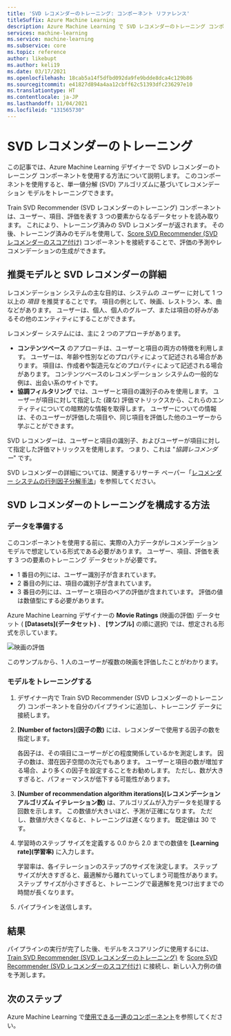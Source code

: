 ```yaml
---
title: 'SVD レコメンダーのトレーニング: コンポーネント リファレンス'
titleSuffix: Azure Machine Learning
description: Azure Machine Learning で SVD レコメンダーのトレーニング コンポーネントと SVD アルゴリズムを使用してベイジアン レコメンダーをトレーニングする方法について説明します。
services: machine-learning
ms.service: machine-learning
ms.subservice: core
ms.topic: reference
author: likebupt
ms.author: keli19
ms.date: 03/17/2021
ms.openlocfilehash: 18cab5a14f5dfbd092da9fe9bdde8dca4c129b86
ms.sourcegitcommit: e41827d894a4aa12cbff62c51393dfc236297e10
ms.translationtype: HT
ms.contentlocale: ja-JP
ms.lasthandoff: 11/04/2021
ms.locfileid: "131565730"
---
```

# <a name="train-svd-recommender"></a>SVD レコメンダーのトレーニング

この記事では、Azure Machine Learning デザイナーで SVD レコメンダーのトレーニング コンポーネントを使用する方法について説明します。 このコンポーネントを使用すると、単一値分解 (SVD) アルゴリズムに基づいてレコメンデーション モデルをトレーニングできます。  

Train SVD Recommender (SVD レコメンダーのトレーニング) コンポーネントは、ユーザー、項目、評価を表す 3 つの要素からなるデータセットを読み取ります。 これにより、トレーニング済みの SVD レコメンダーが返されます。 その後、トレーニング済みのモデルを使用して、[Score SVD Recommender (SVD レコメンダーのスコア付け)](score-svd-recommender.md) コンポーネントを接続することで、評価の予測やレコメンデーションの生成ができます。  


  
## <a name="more-about-recommendation-models-and-the-svd-recommender"></a>推奨モデルと SVD レコメンダーの詳細  

レコメンデーション システムの主な目的は、システムの *ユーザー* に対して 1 つ以上の *項目* を推奨することです。 項目の例として、映画、レストラン、本、曲などがあります。 ユーザーは、個人、個人のグループ、または項目の好みがあるその他のエンティティにすることができます。  

レコメンダー システムには、主に 2 つのアプローチがあります。 

+ **コンテンツベース** のアプローチは、ユーザーと項目の両方の特徴を利用します。 ユーザーは、年齢や性別などのプロパティによって記述される場合があります。 項目は、作成者や製造元などのプロパティによって記述される場合があります。 コンテンツベースのレコメンデーション システムの一般的な例は、出会い系のサイトです。 
+ **協調フィルタリング** では、ユーザーと項目の識別子のみを使用します。 ユーザーが項目に対して指定した (疎な) 評価マトリックスから、これらのエンティティについての暗黙的な情報を取得します。 ユーザーについての情報は、そのユーザーが評価した項目や、同じ項目を評価した他のユーザーから学ぶことができます。  

SVD レコメンダーは、ユーザーと項目の識別子、およびユーザーが項目に対して指定した評価マトリックスを使用します。 つまり、これは "*協調レコメンダー*" です。 

SVD レコメンダーの詳細については、関連するリサーチ ペーパー「[レコメンダー システムの行列因子分解手法](https://datajobs.com/data-science-repo/Recommender-Systems-[Netflix].pdf)」を参照してください。


## <a name="how-to-configure-train-svd-recommender"></a>SVD レコメンダーのトレーニングを構成する方法  

### <a name="prepare-data"></a>データを準備する

このコンポーネントを使用する前に、実際の入力データがレコメンデーション モデルで想定している形式である必要があります。 ユーザー、項目、評価を表す 3 つの要素のトレーニング データセットが必要です。

+ 1 番目の列には、ユーザー識別子が含まれています。
+ 2 番目の列には、項目の識別子が含まれています。
+ 3 番目の列には、ユーザーと項目のペアの評価が含まれています。 評価の値は数値型にする必要があります。  

Azure Machine Learning デザイナーの **Movie Ratings** (映画の評価) データセット ( **[Datasets]\(データセット\)** 、 **[サンプル]** の順に選択) では、想定される形式を示しています。

![映画の評価](media/module/movie-ratings-dataset.png)

このサンプルから、1 人のユーザーが複数の映画を評価したことがわかります。 

### <a name="train-the-model"></a>モデルをトレーニングする

1.  デザイナー内で Train SVD Recommender (SVD レコメンダーのトレーニング) コンポーネントを自分のパイプラインに追加し、トレーニング データに接続します。  
   
2.  **[Number of factors]\(因子の数\)** には、レコメンダーで使用する因子の数を指定します。  
    
    各因子は、その項目にユーザーがどの程度関係しているかを測定します。 因子の数は、潜在因子空間の次元でもあります。 ユーザーと項目の数が増加する場合、より多くの因子を設定することをお勧めします。 ただし、数が大きすぎると、パフォーマンスが低下する可能性があります。
    
3.  **[Number of recommendation algorithm iterations]\(レコメンデーション アルゴリズム イテレーション数\)** は、アルゴリズムが入力データを処理する回数を示します。 この数値が大きいほど、予測が正確になります。 ただし、数値が大きくなると、トレーニングは遅くなります。 既定値は 30 です。

4.  学習時のステップ サイズを定義する 0.0 から 2.0 までの数値を **[Learning rate]\(学習率\)** に入力します。

    学習率は、各イテレーションのステップのサイズを決定します。 ステップ サイズが大きすぎると、最適解から離れていってしまう可能性があります。 ステップ サイズが小さすぎると、トレーニングで最適解を見つけ出すまでの時間が長くなります。 
  
5.  パイプラインを送信します。  

## <a name="results"></a>結果

パイプラインの実行が完了した後、モデルをスコアリングに使用するには、[Train SVD Recommender (SVD レコメンダーのトレーニング)](train-svd-recommender.md) を [Score SVD Recommender (SVD レコメンダーのスコア付け)](score-svd-recommender.md) に接続し、新しい入力例の値を予測します。

## <a name="next-steps"></a>次のステップ

Azure Machine Learning で[使用できる一連のコンポーネント](component-reference.md)を参照してください。 
